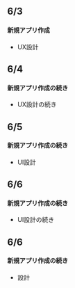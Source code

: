 ## 6/3<br>
#### 新規アプリ作成<br>
- UX設計<br>
## 6/4<br>
#### 新規アプリ作成の続き<br>
- UX設計の続き<br>
## 6/5<br>
#### 新規アプリ作成の続き<br>
- UI設計<br>
## 6/6<br>
#### 新規アプリ作成の続き<br>
- UI設計の続き<br>
## 6/6<br>
#### 新規アプリ作成の続き<br>
- 設計<br>
&emsp;
